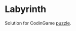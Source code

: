 # Labyrinth
Solution for CodinGame [puzzle](https://www.codingame.com/training/hard/the-labyrinth).
